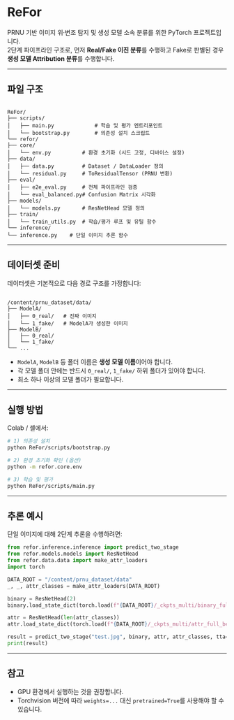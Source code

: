 # ReFor

PRNU 기반 이미지 위·변조 탐지 및 생성 모델 소속 분류를 위한 PyTorch 프로젝트입니다.  
2단계 파이프라인 구조로, 먼저 **Real/Fake 이진 분류**를 수행하고 Fake로 판별된 경우 **생성 모델 Attribution 분류**를 수행합니다.

---

## 파일 구조

```

ReFor/
├── scripts/
│   ├── main.py             # 학습 및 평가 엔트리포인트
│   └── bootstrap.py        # 의존성 설치 스크립트
└── refor/
├── core/
│   └── env.py          # 환경 초기화 (시드 고정, 디바이스 설정)
├── data/
│   ├── data.py         # Dataset / DataLoader 정의
│   └── residual.py     # ToResidualTensor (PRNU 변환)
├── eval/
│   ├── e2e_eval.py     # 전체 파이프라인 검증
│   └── eval_balanced.py# Confusion Matrix 시각화
├── models/
│   └── models.py       # ResNetHead 모델 정의
├── train/
│   └── train_utils.py  # 학습/평가 루프 및 유틸 함수
└── inference/
└── inference.py    # 단일 이미지 추론 함수

```

---

## 데이터셋 준비

데이터셋은 기본적으로 다음 경로 구조를 가정합니다:

```

/content/prnu_dataset/data/
├── ModelA/
│   ├── 0_real/   # 진짜 이미지
│   └── 1_fake/   # ModelA가 생성한 이미지
├── ModelB/
│   ├── 0_real/
│   └── 1_fake/
└── ...

````

- `ModelA`, `ModelB` 등 폴더 이름은 **생성 모델 이름**이어야 합니다.
- 각 모델 폴더 안에는 반드시 `0_real/`, `1_fake/` 하위 폴더가 있어야 합니다.
- 최소 하나 이상의 모델 폴더가 필요합니다.

---

## 실행 방법

Colab / 셸에서:

```bash
# 1) 의존성 설치
python ReFor/scripts/bootstrap.py

# 2) 환경 초기화 확인 (옵션)
python -m refor.core.env

# 3) 학습 및 평가
python ReFor/scripts/main.py
````

---

## 추론 예시

단일 이미지에 대해 2단계 추론을 수행하려면:

```python
from refor.inference.inference import predict_two_stage
from refor.models.models import ResNetHead
from refor.data.data import make_attr_loaders
import torch

DATA_ROOT = "/content/prnu_dataset/data"
_, _, attr_classes = make_attr_loaders(DATA_ROOT)

binary = ResNetHead(2)
binary.load_state_dict(torch.load(f"{DATA_ROOT}/_ckpts_multi/binary_full_best.pth"))

attr = ResNetHead(len(attr_classes))
attr.load_state_dict(torch.load(f"{DATA_ROOT}/_ckpts_multi/attr_full_best.pth"))

result = predict_two_stage("test.jpg", binary, attr, attr_classes, tta=True, fake_threshold=0.5)
print(result)
```

---

## 참고

* GPU 환경에서 실행하는 것을 권장합니다.
* Torchvision 버전에 따라 `weights=...` 대신 `pretrained=True`를 사용해야 할 수 있습니다.

```
```